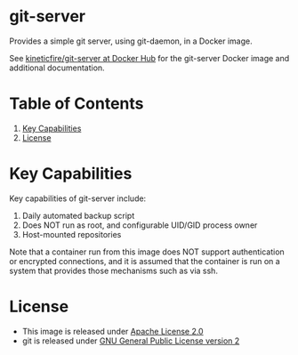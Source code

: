 # git-server
Provides a simple git server, using git-daemon, in a Docker image.

See [kineticfire/git-server at Docker Hub](https://hub.docker.com/r/kineticfire/git-server) for the git-server Docker image and additional documentation.


# Table of Contents
1. [Key Capabilities](#key-capabilities)
2. [License](#license)


# Key Capabilities
Key capabilities of git-server include:
1. Daily automated backup script
2. Does NOT run as root, and configurable UID/GID process owner
3. Host-mounted repositories

Note that a container run from this image does NOT support authentication or encrypted connections, and it is assumed that the container is run on a system that provides those mechanisms such as via ssh.


# License
- This image is released under [Apache License 2.0](https://www.apache.org/licenses/LICENSE-2.0)
- git is released under [GNU General Public License version 2](https://opensource.org/licenses/GPL-2.0)
